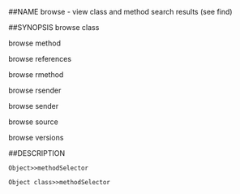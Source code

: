 ##NAME
  browse - view class and method search results (see find)

##SYNOPSIS
  browse class <regex-pattern>

  browse method <selector>

  browse references <variableOrGlobalName>

  browse rmethod <regex-pattern>

  browse rsender <regex-pattern>

  browse sender <selector>

  browse source <regex-pattern>

  browse versions <method-spec>

##DESCRIPTION
  <method-spec>

    Object>>methodSelector

    Object class>>methodSelector
